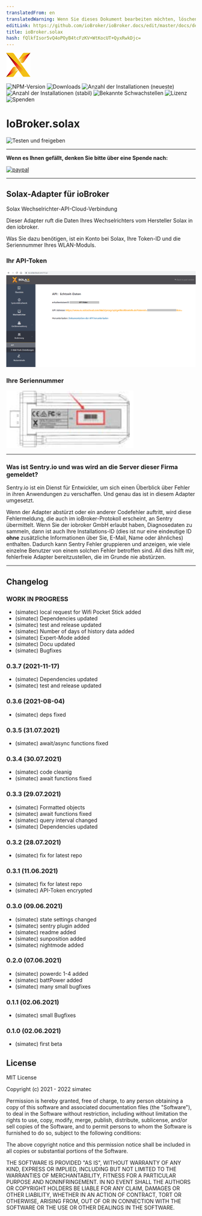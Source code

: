 ```yaml
---
translatedFrom: en
translatedWarning: Wenn Sie dieses Dokument bearbeiten möchten, löschen Sie bitte das Feld "translationsFrom". Andernfalls wird dieses Dokument automatisch erneut übersetzt
editLink: https://github.com/ioBroker/ioBroker.docs/edit/master/docs/de/adapterref/iobroker.solax/README.md
title: ioBroker.solax
hash: fQlkfIsor5vQ4oPOyB4tcFzKV+WtKocUT+QyxRwkDjc=
---
```

![Logo](../../../en/adapterref/iobroker.solax/admin/solax.png)

![NPM-Version](http://img.shields.io/npm/v/iobroker.solax.svg)
![Downloads](https://img.shields.io/npm/dm/iobroker.solax.svg)
![Anzahl der Installationen (neueste)](http://iobroker.live/badges/solax-installed.svg)
![Anzahl der Installationen (stabil)](http://iobroker.live/badges/solax-stable.svg)
![Bekannte Schwachstellen](https://snyk.io/test/github/simatec/ioBroker.solax/badge.svg)
![Lizenz](https://img.shields.io/github/license/simatec/ioBroker.solax?style=flat)
![Spenden](https://img.shields.io/badge/paypal-donate%20|%20spenden-blue.svg)

# IoBroker.solax
![Testen und freigeben](https://github.com/simatec/ioBroker.solax/workflows/Test%20and%20Release/badge.svg)

**************************************************************************************************************

**Wenn es Ihnen gefällt, denken Sie bitte über eine Spende nach:**

[![paypal](https://www.paypalobjects.com/en_US/DK/i/btn/btn_donateCC_LG.gif)](https://www.paypal.com/cgi-bin/webscr?cmd=_s-xclick&hosted_button_id=Q4EEXQ6U96ZTQ&source=url)

**************************************************************************************************************

## Solax-Adapter für ioBroker
Solax Wechselrichter-API-Cloud-Verbindung

Dieser Adapter ruft die Daten Ihres Wechselrichters vom Hersteller Solax in den iobroker.

Was Sie dazu benötigen, ist ein Konto bei Solax, Ihre Token-ID und die Seriennummer Ihres WLAN-Moduls.

### Ihr API-Token
<span><img src="docs/en/img/solax_api.png"></span>

### Ihre Seriennummer
<span><img src="docs/en/img/wifi-stick.png"></span>

**************************************************************************************************************

### Was ist Sentry.io und was wird an die Server dieser Firma gemeldet?
Sentry.io ist ein Dienst für Entwickler, um sich einen Überblick über Fehler in ihren Anwendungen zu verschaffen. Und genau das ist in diesem Adapter umgesetzt.

Wenn der Adapter abstürzt oder ein anderer Codefehler auftritt, wird diese Fehlermeldung, die auch im ioBroker-Protokoll erscheint, an Sentry übermittelt. Wenn Sie der iobroker GmbH erlaubt haben, Diagnosedaten zu sammeln, dann ist auch Ihre Installations-ID (dies ist nur eine eindeutige ID **ohne** zusätzliche Informationen über Sie, E-Mail, Name oder ähnliches) enthalten. Dadurch kann Sentry Fehler gruppieren und anzeigen, wie viele einzelne Benutzer von einem solchen Fehler betroffen sind. All dies hilft mir, fehlerfreie Adapter bereitzustellen, die im Grunde nie abstürzen.

**************************************************************************************************************

## Changelog
<!-- ### __WORK IN PROGRESS__ -->

### __WORK IN PROGRESS__
* (simatec) local request for Wifi Pocket Stick added
* (simatec) Dependencies updated
* (simatec) test and release updated
* (simatec) Number of days of history data added
* (simatec) Expert-Mode added
* (simatec) Docu updated
* (simatec) Bugfixes

### 0.3.7 (2021-11-17)
* (simatec) Dependencies updated
* (simatec) test and release updated

### 0.3.6 (2021-08-04)
* (simatec) deps fixed

### 0.3.5 (31.07.2021)
* (simatec) await/async functions fixed

### 0.3.4 (30.07.2021)
* (simatec) code cleanig
* (simatec) await functions fixed

### 0.3.3 (29.07.2021)
* (simatec) Formatted objects
* (simatec) await functions fixed
* (simatec) query interval changed
* (simatec) Dependencies updated

### 0.3.2 (28.07.2021)
* (simatec) fix for latest repo

### 0.3.1 (11.06.2021)
* (simatec) fix for latest repo
* (simatec) API-Token encrypted

### 0.3.0 (09.06.2021)
* (simatec) state settings changed
* (simatec) sentry plugin added
* (simatec) readme added
* (simatec) sunposition added
* (simatec) nightmode added

### 0.2.0 (07.06.2021)
* (simatec) powerdc 1-4 added
* (simatec) battPower added
* (simatec) many small bugfixes

### 0.1.1 (02.06.2021)
* (simatec) small Bugfixes

### 0.1.0 (02.06.2021)
* (simatec) first beta

## License
MIT License

Copyright (c) 2021 - 2022 simatec

Permission is hereby granted, free of charge, to any person obtaining a copy
of this software and associated documentation files (the "Software"), to deal
in the Software without restriction, including without limitation the rights
to use, copy, modify, merge, publish, distribute, sublicense, and/or sell
copies of the Software, and to permit persons to whom the Software is
furnished to do so, subject to the following conditions:

The above copyright notice and this permission notice shall be included in all
copies or substantial portions of the Software.

THE SOFTWARE IS PROVIDED "AS IS", WITHOUT WARRANTY OF ANY KIND, EXPRESS OR
IMPLIED, INCLUDING BUT NOT LIMITED TO THE WARRANTIES OF MERCHANTABILITY,
FITNESS FOR A PARTICULAR PURPOSE AND NONINFRINGEMENT. IN NO EVENT SHALL THE
AUTHORS OR COPYRIGHT HOLDERS BE LIABLE FOR ANY CLAIM, DAMAGES OR OTHER
LIABILITY, WHETHER IN AN ACTION OF CONTRACT, TORT OR OTHERWISE, ARISING FROM,
OUT OF OR IN CONNECTION WITH THE SOFTWARE OR THE USE OR OTHER DEALINGS IN THE
SOFTWARE.